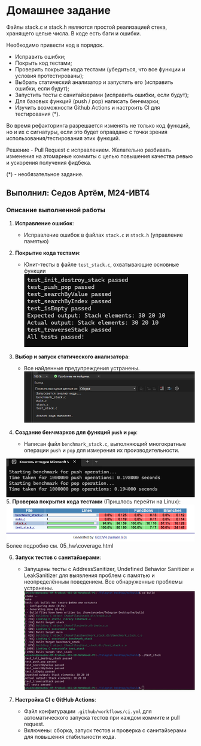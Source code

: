# Домашнее задание

Файлы stack.c и stack.h являются простой реализацией стека, хранящего целые числа.
В коде есть баги и ошибки.

Необходимо привести код в порядок.

  * Исправить ошибки;
  * Покрыть код тестами;
  * Проверить покрытие кода тестами (убедиться, что все функции и условия протестированы);
  * Выбрать статический анализатор и запустить его (исправить ошибки, если будут);
  * Запустить тесты с санитайзерами (исправить ошибки, если будут);
  * Для базовых функций (push / pop) написать бенчмарки;
  * Изучить возможности Github Actions и настроить CI для тестирования (*).

Во время рефакторинга разрешается изменять не только код функций, но и их c сигнатуры,
если это будет оправдано с точки зрения использования/тестирования этих функций.

Решение - Pull Request с исправлением. Желательно разбивать изменения на атомарные коммиты
с целью повышения качества ревью и ускорения получения фидбека.

(*) - необязательное задание.

## Выполнил: Седов Артём, М24-ИВТ4

### Описание выполненной работы

1. **Исправление ошибок**:
   - Исправление ошибок в файлах `stack.c` и `stack.h` (управление памятью)

2. **Покрытие кода тестами**:
   - Юнит-тесты в файле `test_stack.c`, охватывающие основные функции 
   ![alt text](images/test_l.png)


3. **Выбор и запуск статического анализатора**:
   - Все найденные предупреждения устранены.
    ![alt text](images/tests.jpg)

4. **Создание бенчмарков для функций `push` и `pop`**:
   - Написан файл `benchmark_stack.c`, выполняющий многократные операции `push` и `pop` для измерения их производительности.

![alt text](images/benchmark_stack.png)
5. **Проверка покрытия кода тестами** (Пришлось перейти на Linux):
   ![alt text](images/coverage.png)
   Более подробно см. 05_hw\coverage.html

6. **Запуск тестов с санитайзерами**:
   - Запущены тесты с AddressSanitizer, Undefined Behavior Sanitizer и LeakSanitizer для выявления проблем с памятью и неопределённым поведением. Все обнаруженные проблемы устранены.
    ![alt text](images/sanitizer_tests.jpg)

7. **Настройка CI с GitHub Actions**:
   - Файл конфигурации `.github/workflows/ci.yml` для автоматического запуска тестов при каждом коммите и pull request.
   - Включены: сборка, запуск тестов и проверка с санитайзерами для повышения стабильности кода.

